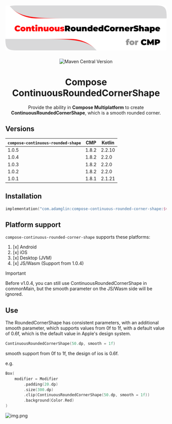 <div align="center">
<h1>
<a href="https://github.com/adamglin0/compose-continuous-rounded-corner-shape" >
  <img alt="The icon of zithian" src="docs/images/logo.png" width="520" title="compose-continuous-rounded-corner-shape"/>
</a>
</h1>
<img alt="Maven Central Version" src="https://img.shields.io/maven-central/v/com.adamglin/compose-continuous-rounded-corner-shape">

# Compose ContinuousRoundedCornerShape

Provide the ability in **Compose Multiplatform** to create **ContinuousRoundedCornerShape**, which is a smooth rounded corner.

</div>

## Versions

| `compose-continuous-rounded-shape` | CMP   | Kotlin    |
|------------------------------------|-------|-----------|
| 1.0.5                              | 1.8.2 | 2.2.10    |
| 1.0.4                              | 1.8.2 | 2.2.0     |
| 1.0.3                              | 1.8.2 | 2.2.0     |
| 1.0.2                              | 1.8.2 | 2.2.0     |
| 1.0.1                              | 1.8.1 | 2.1.21    |

## Installation

```kts
implementation("com.adamglin:compose-continuous-rounded-corner-shape:$version")
```

## Platform support

`compose-continuous-rounded-corner-shape` supports these platforms:

1. [x] Android
2. [x] iOS
3. [x] Desktop (JVM)
4. [x] JS/Wasm (Support from 1.0.4)

> [!IMPORTANT]  
> Before v1.0.4, you can still use ContinuousRoundedCornerShape in commonMain, but the smooth parameter on the JS/Wasm side will be ignored.

## Use

The RoundedCornerShape has consistent parameters, with an additional smooth parameter, which supports values from 0f to 1f, with a default value of 0.6f, which is the default value in Apple's design system.

```kotlin
ContinuousRoundedCornerShape(50.dp, smooth = 1f)
```

smooth support from 0f to 1f, the design of ios is 0.6f.

e.g.

```kotlin
Box(
    modifier = Modifier
        .padding(20.dp)
        .size(300.dp)
        .clip(ContinuousRoundedCornerShape(50.dp, smooth = 1f))
        .background(Color.Red)
)
```

![img.png](docs/images/readme.png)
